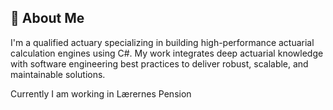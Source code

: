 ## 👋 About Me

I'm a qualified actuary specializing in building high-performance actuarial calculation engines using C#. My work integrates deep actuarial knowledge with software engineering best practices to deliver robust, scalable, and maintainable solutions.

Currently I am working in Lærernes Pension 
<!--
**kdm95/kdm95** is a ✨ _special_ ✨ repository because its `README.md` (this file) appears on your GitHub profile.




Here are some ideas to get you started:

- 🔭 I’m currently working on ...
- 🌱 I’m currently learning ...
- 👯 I’m looking to collaborate on ...
- 🤔 I’m looking for help with ...
- 💬 Ask me about ...
- 📫 How to reach me: ...
- 😄 Pronouns: ...
- ⚡ Fun fact: ...
-->
